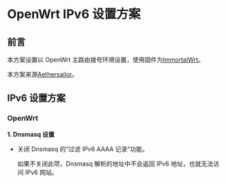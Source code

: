 # OpenWrt IPv6 设置方案

## 前言
   本方案设置以 OpenWrt 主路由拨号环境设置，使用固件为[ImmortalWrt](https://github.com/immortalwrt/immortalwrt)。

   本方案来源[Aethersailor](https://github.com/Aethersailor/Custom_OpenClash_Rules/wiki/OpenWrt-IPv6-%E8%AE%BE%E7%BD%AE%E6%96%B9%E6%A1%88)。

## IPv6 设置方案

### OpenWrt

**1. Dnsmasq 设置**

* 关闭 Dnsmasq 的“过滤 IPv6 AAAA 记录”功能。

  如果不关闭此项，Dnsmasq 解析的地址中不会返回 IPv6 地址，也就无法访问 IPv6 网站。
